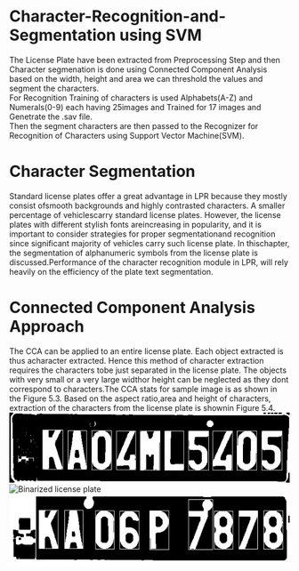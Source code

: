 # Character-Recognition-and-Segmentation using SVM
The License Plate have been extracted from Preprocessing Step and then Character segmenation is done using Connected Component Analysis based on the width, height and area we can threshold the values and segment the characters.
<br/>
For Recognition Training of characters is used Alphabets(A-Z) and Numerals(0-9) each having 25images and Trained for 17 images and Genetrate the .sav file.
<br/>
Then the segment characters are then passed to the Recognizer for Recognition of Characters using Support Vector Machine(SVM).

# Character Segmentation
Standard license plates offer a great advantage in LPR because they mostly consist ofsmooth backgrounds and highly contrasted characters. A smaller percentage of vehiclescarry standard license plates. However, the license plates with different stylish fonts areincreasing in popularity, and it is important to consider strategies for proper segmentationand recognition since significant majority of vehicles carry such license plate. In thischapter, the segmentation of alphanumeric symbols from the license plate is discussed.Performance of the character recognition module in LPR, will rely heavily on the efficiency
of the plate text segmentation.<br/>

# Connected Component Analysis Approach
The CCA can be applied to an entire license plate. Each object extracted is thus acharacter extracted. Hence this method of character extraction requires the characters tobe just separated in the license plate. The objects with very small or a very large widthor height can be neglected as they dont correspond to characters.The CCA stats for sample image is as shown in the Figure 5.3. Based on the aspect ratio,area and height of characters, extraction of the characters from the license plate is shownin Figure 5.4.
![Binarized license plate](a40.jpg)
![Binarized license plate](b10.jpg)
![CCA](b40.jpg)
